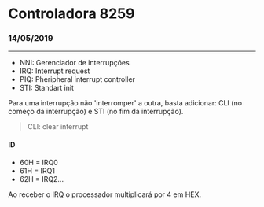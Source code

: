 # Controladora 8259

### 14/05/2019 

---

- NNI: Gerenciador de interrupções
- IRQ: Interrupt request
- PIQ: Pheripheral interrupt controller
- STI: Standart init
  
Para uma interrupção não 'interromper' a outra, basta adicionar:
CLI (no começo da interrupção) e STI (no fim da interrupção).

> CLI: clear interrupt

#### ID
- 60H = IRQ0
- 61H = IRQ1
- 62H = IRQ2...

Ao receber o IRQ o processador multiplicará por 4 em HEX.
